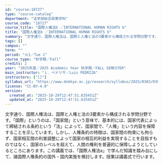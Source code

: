 ```yaml
---
id: "course:18727"
type: "course-catalog"
department: "法学部総合政策学科"
course_code: "18727"
course_title: "国際人権法b ／INTERNATIONAL HUMAN RIGHTS b"
title: "国際人権法b ／INTERNATIONAL HUMAN RIGHTS b"
summary: "文字通り、国際人権法は、国際と人権と法の3要素から構成される学問分野です。「国際」というのは、「国家間」という意味で、基本的には、国家代表によって締結される条約という「法」によって、国家間で、「人権」という内容を保障することを示しています。…"
tags: []
campus: ""
term: ""
period: "火1／Tue 1"
course_type: "秋学期／Fall"
credits: 2
year: "2025年度／2025 Academic Year 秋学期／FALL SEMESTER"
main_instructor: "Ｌ．ペドリサ／Luis PEDRIZA"
instructors: ["[]"]
syllabus_url: "https://www.dokkyo.ac.jp/research/syllabus/2025/0303/0303_18727_ja_JP.html"
license: "CC-BY-4.0"
version:
  created_at: "2025-10-29T12:47:51.635451Z"
  updated_at: "2025-10-29T12:47:51.635451Z"
---
```

文字通り、国際人権法は、国際と人権と法の3要素から構成される学問分野です。「国際」というのは、「国家間」という意味で、基本的には、国家代表によって締結される条約という「法」によって、国家間で、「人権」という内容を保障することを示しています。しかし、人権条約の特徴は、国家間の拘束にも拘らず、国家相互間の利害調整によって国家の相互的利益を実現することを目指すものではなく、国家のレベルを超えて、人間の権利を普遍的に保障しようとしているところにあります。この講義では、「国際人権法a」で学んだ知識を踏み台にして、諸国際人権条約の国外・国内実施を検討します。授業は講義式で行います。

